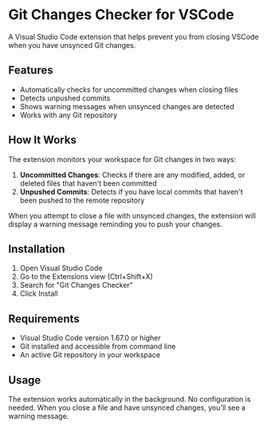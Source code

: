 # Git Changes Checker for VSCode

A Visual Studio Code extension that helps prevent you from closing VSCode when you have unsynced Git changes.

## Features

- Automatically checks for uncommitted changes when closing files
- Detects unpushed commits
- Shows warning messages when unsynced changes are detected
- Works with any Git repository

## How It Works

The extension monitors your workspace for Git changes in two ways:

1. **Uncommitted Changes**: Checks if there are any modified, added, or deleted files that haven't been committed
2. **Unpushed Commits**: Detects if you have local commits that haven't been pushed to the remote repository

When you attempt to close a file with unsynced changes, the extension will display a warning message reminding you to push your changes.

## Installation

1. Open Visual Studio Code
2. Go to the Extensions view (Ctrl+Shift+X)
3. Search for "Git Changes Checker"
4. Click Install

## Requirements

- Visual Studio Code version 1.67.0 or higher
- Git installed and accessible from command line
- An active Git repository in your workspace

## Usage

The extension works automatically in the background. No configuration is needed. When you close a file and have unsynced changes, you'll see a warning message.


